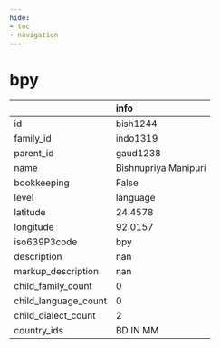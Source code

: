 ```yaml
---
hide:
- toc
- navigation
---
```

# bpy
|                      | info                 |
|:---------------------|:---------------------|
| id                   | bish1244             |
| family_id            | indo1319             |
| parent_id            | gaud1238             |
| name                 | Bishnupriya Manipuri |
| bookkeeping          | False                |
| level                | language             |
| latitude             | 24.4578              |
| longitude            | 92.0157              |
| iso639P3code         | bpy                  |
| description          | nan                  |
| markup_description   | nan                  |
| child_family_count   | 0                    |
| child_language_count | 0                    |
| child_dialect_count  | 2                    |
| country_ids          | BD IN MM             |